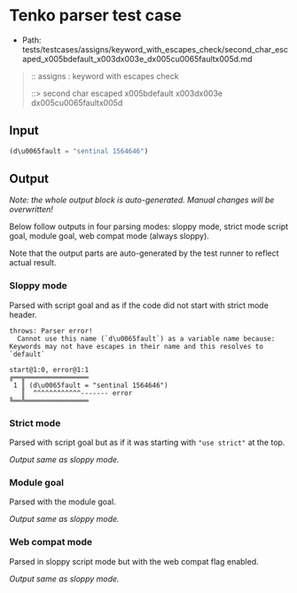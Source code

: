 # Tenko parser test case

- Path: tests/testcases/assigns/keyword_with_escapes_check/second_char_escaped_x005bdefault_x003dx003e_dx005cu0065faultx005d.md

> :: assigns : keyword with escapes check
>
> ::> second char escaped x005bdefault x003dx003e dx005cu0065faultx005d

## Input

`````js
(d\u0065fault = "sentinal 1564646")
`````

## Output

_Note: the whole output block is auto-generated. Manual changes will be overwritten!_

Below follow outputs in four parsing modes: sloppy mode, strict mode script goal, module goal, web compat mode (always sloppy).

Note that the output parts are auto-generated by the test runner to reflect actual result.

### Sloppy mode

Parsed with script goal and as if the code did not start with strict mode header.

`````
throws: Parser error!
  Cannot use this name (`d\u0065fault`) as a variable name because: Keywords may not have escapes in their name and this resolves to `default`

start@1:0, error@1:1
╔══╦════════════════
 1 ║ (d\u0065fault = "sentinal 1564646")
   ║  ^^^^^^^^^^^^------- error
╚══╩════════════════

`````

### Strict mode

Parsed with script goal but as if it was starting with `"use strict"` at the top.

_Output same as sloppy mode._

### Module goal

Parsed with the module goal.

_Output same as sloppy mode._

### Web compat mode

Parsed in sloppy script mode but with the web compat flag enabled.

_Output same as sloppy mode._
